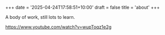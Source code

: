 +++
date = '2025-04-24T17:58:51+10:00'
draft = false
title = 'about'
+++

A body of work, still lots to learn.  

https://www.youtube.com/watch?v=wupToqz1e2g